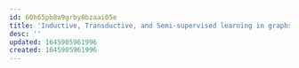 ```yaml
---
id: 60h65pb8a9grby8bzaai05e
title: 'Inductive, Transductive, and Semi-supervised learning in graphs'
desc: ''
updated: 1645905961996
created: 1645905961996
---
```


